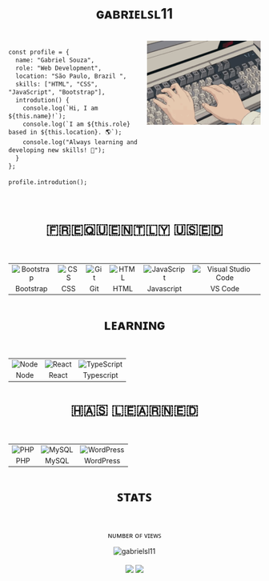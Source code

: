 <h1 align="center">ɢᴀʙʀɪᴇʟꜱʟ11</h1>

<br>

<img align="right" width="45%" src="https://raw.githubusercontent.com/gabrielsl11/gabrielsl11/main/assets/gif/typing1.gif" />

```assembly
const profile = {
  name: "Gabriel Souza",
  role: "Web Development",
  location: "São Paulo, Brazil ",
  skills: ["HTML", "CSS", "JavaScript", "Bootstrap"],
  introdution() {
    console.log(`Hi, I am ${this.name}!`);
    console.log(`I am ${this.role} based in ${this.location}. 🌎`);
    console.log("Always learning and developing new skills! 🔭");
  }
};

profile.introdution();
```

<br>

<h1 align="center">​🇫​​🇷​​🇪​​🇶​​🇺​​🇪​​🇳​​🇹​​🇱​​🇾​ ​🇺​​🇸​​🇪​​🇩​</h1>

<br>

<div align="center">

<table>
    <tr>
        <td align="center"><img height="48" src="https://cdn.jsdelivr.net/gh/devicons/devicon@latest/icons/bootstrap/bootstrap-original.svg" title="Bootstrap"></td>
        <td align="center"><img height="48" src="https://cdn.jsdelivr.net/gh/devicons/devicon@latest/icons/css3/css3-original.svg" title="CSS"></td>
        <td align="center"><img height="48" src="https://cdn.jsdelivr.net/gh/devicons/devicon@latest/icons/git/git-original.svg" title="Git"></td>
        <td align="center"><img height="48" src="https://cdn.jsdelivr.net/gh/devicons/devicon@latest/icons/html5/html5-original.svg" title="HTML"></td>
        <td align="center"><img height="48" src="https://cdn.jsdelivr.net/gh/devicons/devicon@latest/icons/javascript/javascript-original.svg" title="JavaScript"></td>
        <td align="center"><img height="48" src="https://cdn.jsdelivr.net/gh/devicons/devicon@latest/icons/vscode/vscode-original.svg"  title="Visual Studio Code"></td>
    </tr>
  <tr>
    <td align="center">Bootstrap</td>
    <td align="center">CSS</td>
    <td align="center">Git</td>
    <td align="center">HTML</td>
    <td align="center">Javascript</td>
    <td align="center">VS Code</td>
  </tr>
</table>

</div>

<h1 align="center">ʟᴇᴀʀɴɪɴɢ</h1>

<br>

<div align="center">

<table>
    <tr>
        <td align="center"><img height="48" src="https://cdn.jsdelivr.net/gh/devicons/devicon@latest/icons/nodejs/nodejs-original.svg" title="Node"></td>
        <td align="center"><img height="48" src="https://cdn.jsdelivr.net/gh/devicons/devicon@latest/icons/react/react-original.svg" title="React"></td>
        <td align="center"><img height="48" src="https://cdn.jsdelivr.net/gh/devicons/devicon@latest/icons/typescript/typescript-original.svg" title="TypeScript"></td>
    </tr>
  <tr>
        <td align="center">Node</td>
        <td align="center">React</td>
        <td align="center">Typescript</td>
    </tr>
</table>

</div>

<h1 align="center">​🇭​​🇦​​🇸​ ​🇱​​🇪​​🇦​​🇷​​🇳​​🇪​​🇩​</h1>

<br>

<div align="center">

<table>
    <tr>
        <td align="center"><img height="48" src="https://cdn.jsdelivr.net/gh/devicons/devicon@latest/icons/php/php-original.svg" title="PHP"></td>
        <td align="center"><img height="48" src="https://cdn.jsdelivr.net/gh/devicons/devicon@latest/icons/mysql/mysql-original.svg" title="MySQL"></td>
        <td align="center"><img height="48" src="https://cdn.jsdelivr.net/gh/devicons/devicon@latest/icons/wordpress/wordpress-original.svg" title="WordPress"></td>
    </tr>
  <tr>
    <td align="center">PHP</td>
    <td align="center">MySQL</td>
    <td align="center">WordPress</td>
  </tr>
</table>

</div>

<h1 align="center">ꜱᴛᴀᴛꜱ</h1>

<br>

<div align="center">

  ɴᴜᴍʙᴇʀ ᴏꜰ ᴠɪᴇᴡꜱ
    
  <img src="https://profile-counter.glitch.me/gabrielsl11/count.svg" alt="gabrielsl11"/>
  
</div>

<br>

<div align="center">

  <span>
    <img align="center" src="https://github-readme-stats.vercel.app/api/top-langs/?username=gabrielsl11&theme=midnight-purple&line_height=40&hide_langs_below=1" />
  </span>

  <span>
   <img align="center" src="https://github-readme-stats.vercel.app/api?username=gabrielsl11&show_icons=true&theme=midnight-purple&line_height=40"/>
  </span>
  
</div>

<br>

<!-- 

REFERENCES

https://www.alt-codes.net/
https://devicon.dev/
https://dev.to/envoy_/150-badges-for-github-pnk
https://github.com/anuraghazra/github-readme-stats
https://letrasff.com/
https://shields.io/badges
https://shields.io/docs/logos
https://www.vectorlogo.zone/

https://profile-counter.glitch.me/{username}/count.svg

-->
